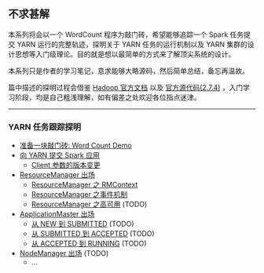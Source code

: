 ## 不求甚解


本系列将会以一个 WordCount 程序为敲门砖，希望能够追踪一个 Spark 任务提交 YARN 运行的完整轨迹，探明关于 YARN 任务的运行机制以及 YARN 集群的设计思想等入门级理论。目的就是想以最简单的方式来了解顶尖系统的设计。

本系列只是作者的学习笔记，意求能够大略源码，然后简单总结，备忘再温故。

篇中描述的探明过程会借鉴 [Hadoop 官方文档](http://hadoop.apache.org/docs/r2.7.4/hadoop-yarn/hadoop-yarn-site/index.html) 以及 [官方源代码(2.7.4)](https://github.com/apache/hadoop/tree/release-2.7.4-RC0/hadoop-yarn-project/hadoop-yarn) ，入门学习阶段，均是自己粗浅理解，如有偏差之处欢迎各位指点迷津。

---

### YARN 任务跟踪探明

* [准备一块敲门砖: Word Count Demo](./1.&#32;Demo.md)
* [向 YARN 提交 Spark 应用](./2.&#32;Client.md)
    * [Client 参数的版本变更](./2.1&#32;ClientArguments.md)
* [ResourceManager 出场](./3.&#32;ResourceManager.md)
    * [ResourceManager 之 RMContext](./3.1&#32;RMContext.md)
    * [ResourceManager 之事件机制](./3.2&#32;EventDispatcher.md)
    * [ResourceManager 之高可用](./3.3&#32;RMHignAvaliable.md) (TODO)
* [ApplicationMaster 出场](./4.&#32;ApplicationMaster.md)
    * [从 NEW 到 SUBMITTED](./4.1&#32;AM-1.md) (TODO)
    * [从 SUBMITTED 到 ACCEPTED]() (TODO)
    * [从 ACCEPTED 到 RUNNING]() (TODO)
* [NodeManager 出场]() (TODO)
    * ...



